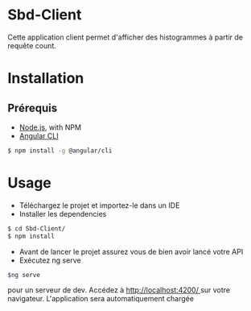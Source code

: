 # Sbd-Client

Cette application client permet d'afficher des histogrammes à partir de requête count.

# Installation 

## Prérequis
 -  [Node.js](https://nodejs.org), with NPM
 - [Angular CLI](https://cli.angular.io/)
 
 ```sh
 $ npm install -g @angular/cli
 ```
# Usage

 - Téléchargez le projet et importez-le dans un IDE
 - Installer les  dependencies
 
 ```sh
 $ cd Sbd-Client/
 $ npm install
 ```
 - Avant de lancer le projet assurez vous de bien avoir lancé votre API
 - Exécutez ng serve 
 
  ```sh
  $ng serve 
  ``` 
 pour un serveur de dev. Accédez à  [http://localhost:4200/ ](http://localhost:4200/)sur votre navigateur. L'application sera automatiquement chargée
 
